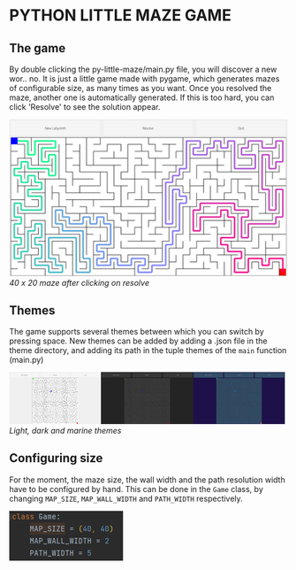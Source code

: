 # PYTHON LITTLE MAZE GAME

## The game

By double clicking the py-little-maze/main.py file, you will discover a new wor.. no. It is just a little game made with
pygame, which generates mazes of configurable size, as many times as you want. Once you resolved the maze, another one
is automatically generated. If this is too hard, you can click 'Resolve' to see the solution appear.

<img alt="40 x 20 maze after clicking on resolve" src="screenshots/main.png" title="Screen1"/>
<i> 40 x 20 maze after clicking on resolve</i>

## Themes

The game supports several themes between which you can switch by pressing space. New themes can be added by adding a
.json file in the theme directory, and adding its path in the tuple themes of the `main` function (main.py)


<img alt="light theme" src="screenshots/light_theme.png" title="light theme" width="33%"/><img alt="darkt theme" src="screenshots/dark_theme.png" title="darkt theme" width="33%"/><img alt="marine theme" src="screenshots/marine_theme.png" title="marine theme" width="33%"/>
<i> Light, dark and marine themes </i>

## Configuring size

For the moment, the maze size, the wall width and the path resolution width have to be configured by hand. This can be
done in the `Game` class, by changing `MAP_SIZE`, `MAP_WALL_WIDTH` and `PATH_WIDTH` respectively. 

![img_4.png](screenshots/configuration.png)
